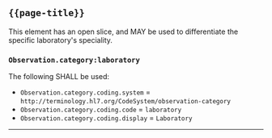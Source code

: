 ## `{{page-title}}`

This element has an open slice, and MAY be used to differentiate the specific laboratory's speciality.

### `Observation.category:laboratory`
The following SHALL be used:
- `Observation.category.coding.system` = `http://terminology.hl7.org/CodeSystem/observation-category`
- `Observation.category.coding.code` = `laboratory`
- `Observation.category.coding.display` = `Laboratory`

---